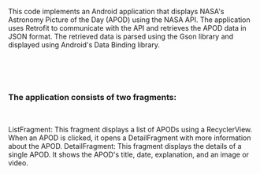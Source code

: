 This code implements an Android application that displays NASA's Astronomy Picture of the Day (APOD) using the NASA API. The application uses Retrofit to communicate with the API and retrieves the APOD data in JSON format. The retrieved data is parsed using the Gson library and displayed using Android's Data Binding library.

<br>
<br>
<br>

### The application consists of two fragments:
<br>

ListFragment: This fragment displays a list of APODs using a RecyclerView. When an APOD is clicked, it opens a DetailFragment with more information about the APOD.
DetailFragment: This fragment displays the details of a single APOD. It shows the APOD's title, date, explanation, and an image or video.